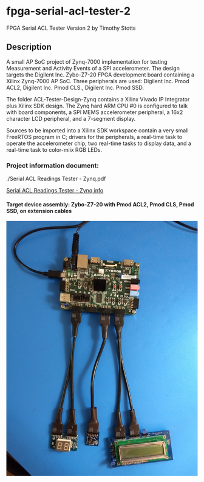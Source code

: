 # fpga-serial-acl-tester-2

FPGA Serial ACL Tester Version 2
by Timothy Stotts


## Description
A small AP SoC project of Zynq-7000 implementation for testing Measurement and Activity Events of a SPI accelerometer.
The design targets the Digilent Inc. Zybo-Z7-20 FPGA development board
containing a Xilinx Zynq-7000 AP SoC.
Three peripherals are used: Digilent Inc. Pmod ACL2, Digilent Inc. Pmod CLS.,
Digilent Inc. Pmod SSD.

The folder ACL-Tester-Design-Zynq contains a Xilinx Vivado IP Integrator plus
Xilinx SDK design. The Zynq hard ARM CPU #0 is configured to talk with board
components,
a SPI MEMS accelerometer peripheral,
a 16x2 character LCD peripheral,
and a 7-segment display.

Sources to be imported into a Xilinx SDK workspace contain
a very small FreeRTOS program in C; drivers for the peripherals,
a real-time task to operate the accelerometer chip,
two real-time tasks to display data, and a real-time task to color-miix RGB LEDs.

### Project information document:

./Serial ACL Readings Tester - Zynq.pdf

[Serial ACL Readings Tester - Zynq info](https://github.com/timothystotts/fpga-serial-acl-tester-2/blob/main/Serial%20ACL%20Readings%20Tester%20-%20Zynq.pdf)

#### Target device assembly: Zybo-Z7-20 with Pmod ACL2, Pmod CLS, Pmod SSD, on extension cables

![Target device assembly](https://github.com/timothystotts/fpga-serial-acl-tester-2/blob/main/img_serial-acl-tester-assembled-20200731.jpg)

